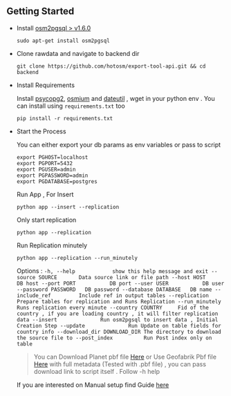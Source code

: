 ## Getting Started 

- Install [osm2pgsql > v1.6.0](https://osm2pgsql.org/doc/install.html)
    ```
    sudo apt-get install osm2pgsql
    ```
- Clone rawdata and navigate to backend dir
    ```
    git clone https://github.com/hotosm/export-tool-api.git && cd backend
    ```

- Install Requirements

    Install [psycopg2](https://pypi.org/project/psycopg2/), [osmium](https://pypi.org/project/osmium/) and [dateutil](https://pypi.org/project/python-dateutil/) , wget in your python env . You can install using ```requirements.txt``` too 

    ```
    pip install -r requirements.txt
    ```

 - Start the Process

    You can either export your db params as env variables or pass to script 
    ```
    export PGHOST=localhost
    export PGPORT=5432
    export PGUSER=admin
    export PGPASSWORD=admin
    export PGDATABASE=postgres
    ```
    Run App , For Insert 
    ```
    python app --insert --replication
    ```

    Only start replication 

    ```
    python app --replication
    ```
    Run Replication minutely 
    ```
    python app --replication --run_minutely
    ```

    Options : 
        ```
        -h, --help            show this help message and exit
        --source SOURCE       Data source link or file path
        --host HOST           DB host
        --port PORT           DB port
        --user USER           DB user
        --password PASSWORD   DB password
        --database DATABASE   DB name
        --include_ref         Include ref in output tables
        --replication         Prepare tables for replication and Runs Replication
        --run_minutely        Runs replication every minute
        --country COUNTRY     Fid of the country , if you are loading country , it will filter replication data
        --insert              Run osm2pgsql to insert data , Initial Creation Step
        --update              Run Update on table fields for country info
        --download_dir DOWNLOAD_DIR
                                The directory to download the source file to
        --post_index          Run Post index only on table
        ```


    >You can Download Planet pbf file [Here](https://planet.osm.org/pbf/) or Use Geofabrik Pbf file [Here](https://osm-internal.download.geofabrik.de/index.html) with full metadata (Tested with .pbf file) , you can pass download link to script itself . Follow -h help

    If you are interested on Manual setup find Guide [here](./Manual.md) 
